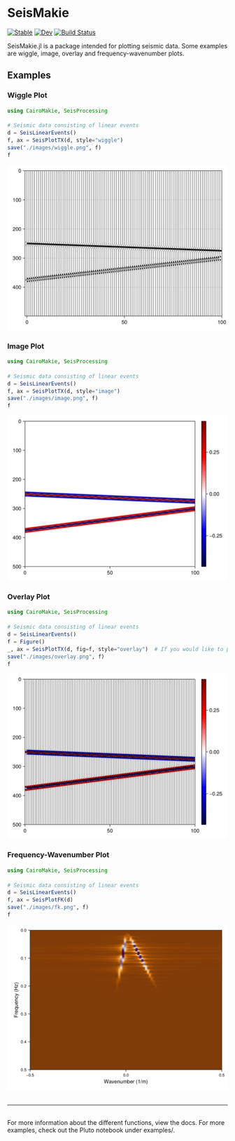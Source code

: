 # SeisMakie

[![Stable](https://img.shields.io/badge/docs-stable-blue.svg)](https://seismicjulia.github.io/SeisMakie.jl/stable/)
[![Dev](https://img.shields.io/badge/docs-dev-blue.svg)](https://seismicjulia.github.io/SeisMakie.jl/dev/)
[![Build Status](https://github.com/SeismicJulia/SeisMakie.jl/actions/workflows/CI.yml/badge.svg?branch=main)](https://github.com/SeismicJulia/SeisMakie.jl/actions/workflows/CI.yml?query=branch%3Amain)

SeisMakie.jl is a package intended for plotting seismic data. Some examples are wiggle, image, overlay and frequency-wavenumber plots.

## Examples

### Wiggle Plot

```julia
using CairoMakie, SeisProcessing

# Seismic data consisting of linear events
d = SeisLinearEvents()
f, ax = SeisPlotTX(d, style="wiggle")
save("./images/wiggle.png", f)
f
```

<img src="./images/wiggle.png" width="600">


### Image Plot

```julia
using CairoMakie, SeisProcessing

# Seismic data consisting of linear events
d = SeisLinearEvents()
f, ax = SeisPlotTX(d, style="image")
save("./images/image.png", f)
f
```

<img src="./images/image.png" width="600">


### Overlay Plot

```julia
using CairoMakie, SeisProcessing

# Seismic data consisting of linear events
d = SeisLinearEvents()
f = Figure()
_, ax = SeisPlotTX(d, fig=f, style="overlay")  # If you would like to plot on an existing figure
save("./images/overlay.png", f)
f
```

<img src="./images/overlay.png" width="600">


### Frequency-Wavenumber Plot

```julia
using CairoMakie, SeisProcessing

# Seismic data consisting of linear events
d = SeisLinearEvents()
f, ax = SeisPlotFK(d)
save("./images/fk.png", f)
f
```

<img src="./images/fk.png" width="600">
</br>
</br>

---------------------------

</br>
For more information about the different functions, view the docs. For more examples,
check out the Pluto notebook under examples/.

